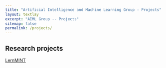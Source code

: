 ```yaml
---
title: "Artificial Intelligence and Machine Learning Group - Projects"
layout: textlay
excerpt: "AIML Group -- Projects"
sitemap: false
permalink: /projects/
---
```


## Research projects
<a href = "https://aiml-research.github.io/projects/lernmint/">LernMINT </a>

